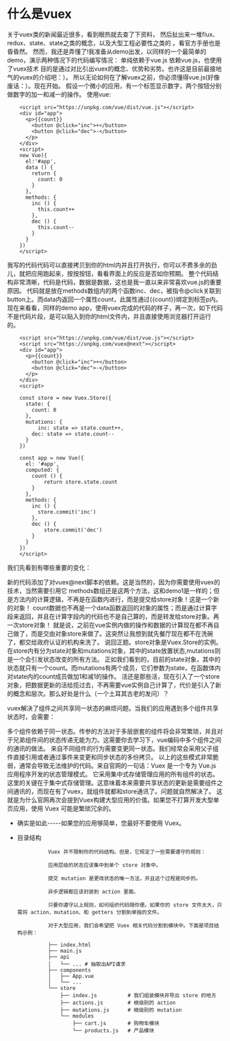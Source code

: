 
# **什么是vuex** #

关于vuex类的新闻最近很多，看到眼热就去查了下资料，
然后扯出来一堆flux、redux、state、state之类的概念，以及大型工程必要性之类的
。看官方手册也是昏昏然。
然而，我还是弄懂了!我准备从demo出发，以同样的一个最简单的demo，演示两种情况下的代码编写情况：
单纯依赖于vue.js
依赖vue.js，也使用了vuex技术
目的是通过对比引出vuex的概念、优势和劣势。也许这是目前最接地气的vuex的介绍吧：）。
所以无论如何在了解vuex之前，你必须懂得vue.js(好像废话：）。现在开始。
假设一个微小的应用，有一个标签显示数字，两个按钮分别做数字的加一和减一的操作。
使用vue:

        <script src="https://unpkg.com/vue/dist/vue.js"></script>
        <div id="app">
          <p>{{count}}
            <button @click="inc">+</button>
            <button @click="dec">-</button>
          </p>
        </div>
        <script>
        new Vue({
          el:'#app',
          data () {
            return {
              count: 0
            }
          },
          methods: {
            inc () {
              this.count++
            },
            dec () {
              this.count--
            }
          }
        })
        </script>
    
我写的代码代码可以直接拷贝到你的html内并且打开执行，你可以不费多余的劲儿，就把应用跑起来，按按按钮，看看界面上的反应是否如你预期。
整个代码结构非常清晰，代码是代码，数据是数据，这也是我一直以来非常喜欢vue.js的重要原因。
代码就是放在methods数组内的两个函数inc、dec，被指令@click关联到button上。而data内返回一个属性count，此属性通过{{count}}绑定到标签p内。
现在来看看，同样的demo app，使用vuex完成的代码的样子，再一次，如下代码不是代码片段，是可以贴入到你的html文件内，并且直接使用浏览器打开运行的。

        <script src="https://unpkg.com/vue/dist/vue.js"></script>
        <script src="https://unpkg.com/vuex@next"></script>
        <div id="app">
          <p>{{count}}
            <button @click="inc">+</button>
            <button @click="dec">-</button>
          </p>
        </div>
        <script>

        const store = new Vuex.Store({
          state: {
            count: 0
          },
          mutations: {
              inc: state => state.count++,
            dec: state => state.count--
          }
        })

        const app = new Vue({
          el: '#app',
          computed: {
            count () {
                return store.state.count
            }
          },
          methods: {
            inc () {
              store.commit('inc')
            },
            dec () {
                store.commit('dec')
            }
          }
        })
        </script>
        
我们先看到有哪些重要的变化：

新的代码添加了对vuex@next脚本的依赖。这是当然的，因为你需要使用vuex的技术，当然需要引用它
methods数组还是这两个方法，这和demo1是一样的；但是方法内的计算逻辑，不再是在函数内进行，而是提交给store对象！这是一个新的对象！
count数据也不再是一个data函数返回的对象的属性；而是通过计算字段来返回，并且在计算字段内的代码也不是自己算的，而是转发给store对象。再一次store对象！
就是说，之前在vue实例内做的操作和数据的计算现在都不再自己做了，而是交由对象store来做了。这突然让我想到就先餐厅现在都不在洗碗了，都交给政府认证的机构来洗了。
说回正题。store对象是Vuex.Store的实例。在store内有分为state对象和mutations对象，其中的state放置状态,mutations则是一个会引发状态改变的所有方法。
正如我们看到的，目前的state对象，其中的状态就只有一个count。而mutations有两个成员，它们参数为state，在函数体内对state内的count成员做加1和减1的操作。
活还是那些活，现在引入了一个store对象，把数据更新的活给揽过去，不再需要vue实例自己计算了，代价是引入了新的概念和层次。那么好处是什么（一个土耳其古老的发问）？

vuex解决了组件之间共享同一状态的麻烦问题。当我们的应用遇到多个组件共享状态时，会需要：

多个组件依赖于同一状态。传参的方法对于多层嵌套的组件将会非常繁琐，并且对于兄弟组件间的状态传递无能为力。这需要你去学习下，vue编码中多个组件之间的通讯的做法。
来自不同组件的行为需要变更同一状态。我们经常会采用父子组件直接引用或者通过事件来变更和同步状态的多份拷贝。
以上的这些模式非常脆弱，通常会导致无法维护的代码。来自官网的一句话：Vuex 是一个专为 Vue.js 应用程序开发的状态管理模式。
它采用集中式存储管理应用的所有组件的状态。
这里的关键在于集中式存储管理。这意味着本来需要共享状态的更新是需要组件之间通讯的，而现在有了vuex，就组件就都和store通讯了。问题就自然解决了。
这就是为什么官网再次会提到Vuex构建大型应用的价值。如果您不打算开发大型单页应用，使用 Vuex 可能是繁琐冗余的。

- 确实是如此-----如果您的应用够简单，您最好不要使用 Vuex。


- 目录结构

                Vuex 并不限制你的代码结构。但是，它规定了一些需要遵守的规则：

                应用层级的状态应该集中到单个 store 对象中。

                提交 mutation 是更改状态的唯一方法，并且这个过程是同步的。

                异步逻辑都应该封装到 action 里面。

                只要你遵守以上规则，如何组织代码随你便。如果你的 store 文件太大，只需将 action、mutation、和 getters 分割到单独的文件。

                对于大型应用，我们会希望把 Vuex 相关代码分割到模块中。下面是项目结构示例：

                ├── index.html
                ├── main.js
                ├── api
                │   └── ... # 抽取出API请求
                ├── components
                │   ├── App.vue
                │   └── ...
                └── store
                    ├── index.js          # 我们组装模块并导出 store 的地方
                    ├── actions.js        # 根级别的 action
                    ├── mutations.js      # 根级别的 mutation
                    └── modules
                        ├── cart.js       # 购物车模块
                        └── products.js   # 产品模块
